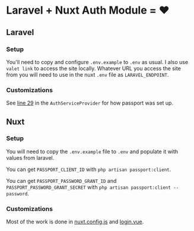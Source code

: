 # Laravel + Nuxt Auth Module = :heart:

## Laravel

### Setup

You'll need to copy and configure `.env.example` to `.env` as usual. I also use `valet link` to access the site locally. Whatever URL you access the site from you will need to use in the nuxt `.env` file as `LARAVEL_ENDPOINT`.

### Customizations

See [line 29](https://github.com/jmschneider/nuxt-laravel-passport-example/blob/master/laravel/app/Providers/AuthServiceProvider.php#L29) in the `AuthServiceProvider` for how passport was set up.

## Nuxt

### Setup

You will need to copy the `.env.example` file to `.env` and populate it with values from laravel.

You can get `PASSPORT_CLIENT_ID` with `php artisan passport:client`.

You can get `PASSPORT_PASSWORD_GRANT_ID` and `PASSPORT_PASSWORD_GRANT_SECRET` with `php artisan passport:client --password`.

### Customizations

Most of the work is done in [nuxt.config.js](nuxt.config.js) and [login.vue](pages/login.vue).
